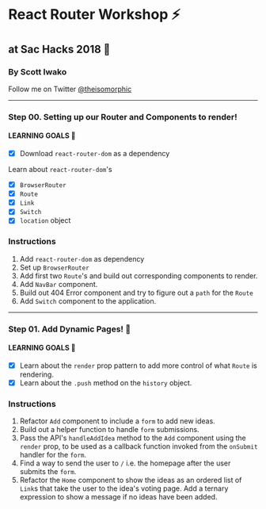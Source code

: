 # React Router Workshop ⚡️

## at Sac Hacks 2018 🚀

### By Scott Iwako

Follow me on Twitter [@theisomorphic](https://twitter.com/theisomorphic)

---

### Step 00. Setting up our Router and Components to render!

#### LEARNING GOALS 🥅

- [x] Download `react-router-dom` as a dependency

Learn about `react-router-dom`'s

- [x] `BrowserRouter`
- [x] `Route`
- [x] `Link`
- [x] `Switch`
- [x] `location` object

### Instructions

1. Add `react-router-dom` as dependency
2. Set up `BrowserRouter`
3. Add first two `Route`'s and build out corresponding components to render.
4. Add `NavBar` component.
5. Build out 404 Error component and try to figure out a `path` for the `Route`
6. Add `Switch` component to the application.

---

### Step 01. Add Dynamic Pages! 🚀

#### LEARNING GOALS 🥅

- [x] Learn about the `render` prop pattern to add more control of what `Route` is rendering.
- [x] Learn about the `.push` method on the `history` object.

### Instructions

1. Refactor `Add` component to include a `form` to add new ideas.
2. Build out a helper function to handle `form` submissions.
3. Pass the API's `handleAddIdea` method to the `Add` component using the `render` prop, to be used as a callback function invoked from the `onSubmit` handler for the `form`.
4. Find a way to send the user to `/` i.e. the homepage after the user submits the `form`.
5. Refactor the `Home` component to show the ideas as an ordered list of `Link`s that take the user to the idea's voting page. Add a ternary expression to show a message if no ideas have been added.
